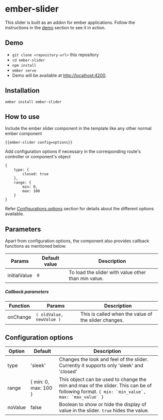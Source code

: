 # ember-slider

This slider is built as an addon for ember applications. Follow the instructions in the [demo](/#demo) section to see it in action.

## Demo

* `git clone <repository-url>` this repository
* `cd ember-slider`
* `npm install`
* `ember serve`
* Demo will be available at [http://localhost:4200](http://localhost:4200).

## Installation
```
ember install ember-slider
```
## How to use
Include the ember slider component in the template like any other normal ember component
```
{{ember-slider config=options}}
```
Add configuration options if necessary in the corresponding route's controller or component's object
```
{
    type: {
        closed: true
    },
    range: {
        min: 0,
        max: 100
    }
}
```
Refer [Configurations options](/#configuration-options) section for details about the different options available.

## Parameters

Apart from configuration options, the component also provides callback functions as mentioned below.

| Params | Default value | Description |
| --- | --- | --- |
| initialValue | ```0``` | To load the slider with value other than min value. |

##### Callback parameters
| Function | Params | Description |
| --- | --- | --- |
| onChange | ```( oldValue, newValue )``` | This is called when the value of the slider changes. |

## Configuration options

| Option | Default | Description |
| --- | --- | --- |
| type | 'sleek' | Changes the look and feel of the slider. Currently it supports only 'sleek' and 'closed' |
| range | { min: 0, max: 100 } | This object can be used to change the min and max of the slider. This can be of following format. ```{ min: `min_value`, max: `max_value` }``` |
| noValue | false | Boolean to show or hide the display of value in the slider. ```true``` hides the value. |